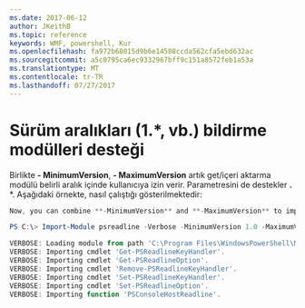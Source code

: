 ```yaml
---
ms.date: 2017-06-12
author: JKeithB
ms.topic: reference
keywords: WMF, powershell, Kur
ms.openlocfilehash: fa972b68015d9b6e14508ccda562cfa5ebd632ac
ms.sourcegitcommit: a5c0795ca6ec9332967bff9c151a8572feb1a53a
ms.translationtype: MT
ms.contentlocale: tr-TR
ms.lasthandoff: 07/27/2017
---
```

# <a name="modules-support-for-declaring-version-ranges-1-etc"></a>Sürüm aralıkları (1.*, vb.) bildirme modülleri desteği
Birlikte **- MinimumVersion**, **- MaximumVersion** artık get/içeri aktarma modülü belirli aralık içinde kullanıcıya izin verir. Parametresini de destekler **.** *. Aşağıdaki örnekte, nasıl çalıştığı gösterilmektedir:

```powershell
Now, you can combine **-MinimumVersion** and **-MaximumVersion** to import module within specific range:

PS C:\> Import-Module psreadline -Verbose -MinimumVersion 1.0 -MaximumVersion 1.2.*

VERBOSE: Loading module from path 'C:\Program Files\WindowsPowerShell\Modules\psreadline\1.1\psreadline.psd1'.
VERBOSE: Importing cmdlet 'Get-PSReadlineKeyHandler'.
VERBOSE: Importing cmdlet 'Get-PSReadlineOption'.
VERBOSE: Importing cmdlet 'Remove-PSReadlineKeyHandler'.
VERBOSE: Importing cmdlet 'Set-PSReadlineKeyHandler'.
VERBOSE: Importing cmdlet 'Set-PSReadlineOption'.
VERBOSE: Importing function 'PSConsoleHostReadline'.
```

